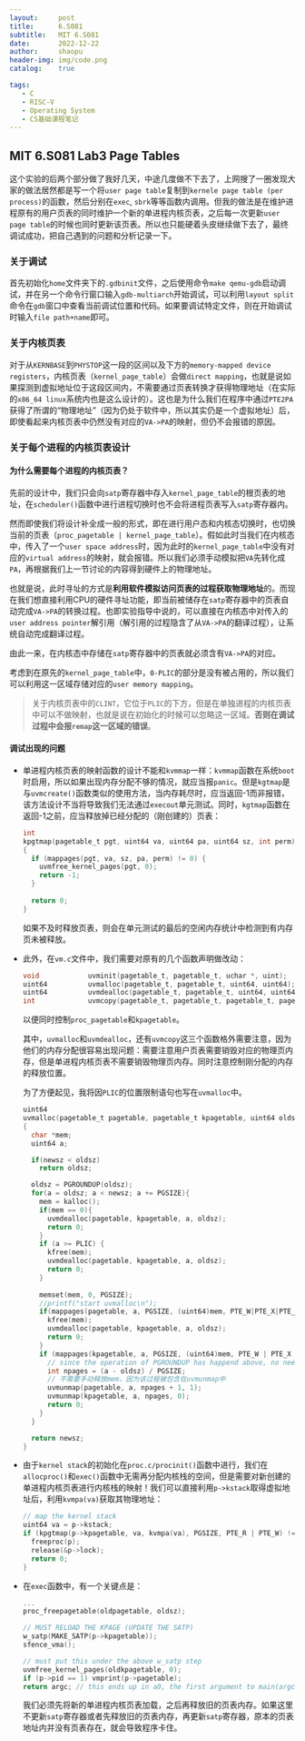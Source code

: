 ```yaml
---
layout:		post
title:		6.S081
subtitle:	MIT 6.S081
date:		2022-12-22
author:		shaopu
header-img:	img/code.png
catalog:	true

tags:
   - C
   - RISC-V
   - Operating System
   - CS基础课程笔记
---
```


## MIT 6.S081 Lab3 Page Tables

这个实验的后两个部分做了我好几天，中途几度做不下去了，上网搜了一圈发现大家的做法居然都是写一个将`user page table`复制到`kernele page table (per process)`的函数，然后分别在`exec`, `sbrk`等等函数内调用。但我的做法是在维护进程原有的用户页表的同时维护一个新的单进程内核页表，之后每一次更新`user page table`的时候也同时更新该页表。所以也只能硬着头皮继续做下去了，最终调试成功，把自己遇到的问题和分析记录一下。

### 关于调试

首先初始化`home`文件夹下的`.gdbinit`文件，之后使用命令`make qemu-gdb`启动调试，并在另一个命令行窗口输入`gdb-multiarch`开始调试，可以利用`layout split`命令在`gdb`窗口中查看当前调试位置和代码。如果要调试特定文件，则在开始调试时输入`file path+name`即可。

### 关于内核页表

对于从`KERNBASE`到`PHYSTOP`这一段的区间以及下方的`memory-mapped device registers`，内核页表（`kernel_page_table`）会做`direct mapping`，也就是说如果探测到虚拟地址位于这段区间内，不需要通过页表转换才获得物理地址（在实际的`x86_64 linux`系统内也是这么设计的）。这也是为什么我们在程序中通过`PTE2PA`获得了所谓的“物理地址”（因为仍处于软件中，所以其实仍是一个虚拟地址）后，即使看起来内核页表中仍然没有对应的`VA->PA`的映射，但仍不会报错的原因。

### 关于每个进程的内核页表设计

#### 为什么需要每个进程的内核页表？

先前的设计中，我们只会向`satp`寄存器中存入`kernel_page_table`的根页表的地址，在`scheduler()`函数中进行进程切换时也不会将进程页表写入`satp`寄存器内。

然而即使我们将设计补全成一般的形式，即在进行用户态和内核态切换时，也切换当前的页表（`proc_pagetable | kernel_page_table`）。假如此时当我们在内核态中，传入了一个`user space address`时，因为此时的`kernel_page_table`中没有对应的`virtual address`的映射，就会报错。所以我们必须手动模拟把`VA`先转化成`PA`，再根据我们上一节讨论的内容得到硬件上的物理地址。

也就是说，此时寻址的方式是**利用软件模拟访问页表的过程获取物理地址**的。而现在我们想直接利用CPU的硬件寻址功能，即当前被储存在`satp`寄存器中的页表自动完成`VA->PA`的转换过程。也即实验指导中说的，可以直接在内核态中对传入的`user address pointer`解引用（解引用的过程隐含了从`VA->PA`的翻译过程），让系统自动完成翻译过程。

由此一来，在内核态中存储在`satp`寄存器中的页表就必须含有`VA->PA`的对应。

考虑到在原先的`kernel_page_table`中，`0-PLIC`的部分是没有被占用的，所以我们可以利用这一区域存储对应的`user memory mapping`。

> 关于内核页表中的`CLINT`，它位于`PLIC`的下方，但是在单独进程的内核页表中可以不做映射，也就是说在初始化的时候可以忽略这一区域。**否则在调试过程中会报`remap`这一区域的错误**。

#### 调试出现的问题

- 单进程内核页表的映射函数的设计不能和`kvmmap`一样：`kvmmap`函数在系统`boot`时启用，所以如果出现内存分配不够的情况，就应当报`panic`。但是`kgtmap`是与`uvmcreate()`函数类似的使用方法，当内存耗尽时，应当返回-1而非报错，该方法设计不当将导致我们无法通过`execout`单元测试。同时，`kgtmap`函数在返回-1之前，应当释放掉已经分配的（刚创建的）页表：

  ```c
  int
  kpgtmap(pagetable_t pgt, uint64 va, uint64 pa, uint64 sz, int perm)
  {
    if (mappages(pgt, va, sz, pa, perm) != 0) {
      uvmfree_kernel_pages(pgt, 0);
      return -1;
    }
      
    return 0;
  }
  ```

  如果不及时释放页表，则会在单元测试的最后的空闲内存统计中检测到有内存页未被释放。

- 此外，在`vm.c`文件中，我们需要对原有的几个函数声明做改动：

  ```c
  void            uvminit(pagetable_t, pagetable_t, uchar *, uint);
  uint64          uvmalloc(pagetable_t, pagetable_t, uint64, uint64);
  uint64          uvmdealloc(pagetable_t, pagetable_t, uint64, uint64);
  int             uvmcopy(pagetable_t, pagetable_t, pagetable_t, pagetable_t, uint64);
  ```

  以便同时控制`proc_pagetable`和`kpagetable`。

  其中，`uvmalloc`和`uvmdealloc`，还有`uvmcopy`这三个函数格外需要注意，因为他们的内存分配很容易出现问题：需要注意用户页表需要销毁对应的物理页内存，但是单进程内核页表不需要销毁物理页内存。同时注意控制刚分配的内存的释放位置。

  为了方便起见，我将因`PLIC`的位置限制语句也写在`uvmalloc`中。

  ```c
  uint64
  uvmalloc(pagetable_t pagetable, pagetable_t kpagetable, uint64 oldsz, uint64 newsz)
  {
    char *mem;
    uint64 a;
  
    if(newsz < oldsz)
      return oldsz;
  
    oldsz = PGROUNDUP(oldsz);
    for(a = oldsz; a < newsz; a += PGSIZE){
      mem = kalloc();
      if(mem == 0){
        uvmdealloc(pagetable, kpagetable, a, oldsz);
        return 0;
      }    
      if (a >= PLIC) {
        kfree(mem);
        uvmdealloc(pagetable, kpagetable, a, oldsz);
        return 0;
      }
        
      memset(mem, 0, PGSIZE);
      //printf("start uvmalloc\n");
      if(mappages(pagetable, a, PGSIZE, (uint64)mem, PTE_W|PTE_X|PTE_R|PTE_U) != 0){
        kfree(mem);
        uvmdealloc(pagetable, kpagetable, a, oldsz);
        return 0;
      }
      if (mappages(kpagetable, a, PGSIZE, (uint64)mem, PTE_W | PTE_X | PTE_R) != 0) {
        // since the operation of PGROUNDUP has happend above, no need to do it again
        int npages = (a - oldsz) / PGSIZE;
        // 不需要手动释放mem，因为该过程被包含在uvmunmap中
        uvmunmap(pagetable, a, npages + 1, 1);
        uvmunmap(kpagetable, a, npages, 0);
        return 0;
      }
    }
  
    return newsz;
  }
  ```

- 由于`kernel stack`的初始化在`proc.c/procinit()`函数中进行，我们在`allocproc()`和`exec()`函数中无需再分配内核栈的空间，但是需要对新创建的单进程内核页表进行内核栈的映射！我们可以直接利用`p->kstack`取得虚拟地址后，利用`kvmpa(va)`获取其物理地址：

  ```c
  // map the kernel stack
  uint64 va = p->kstack;
  if (kpgtmap(p->kpagetable, va, kvmpa(va), PGSIZE, PTE_R | PTE_W) != 0) {
    freeproc(p);
    release(&p->lock);
    return 0;
  }
  ```

- 在`exec`函数中，有一个关键点是：

  ```c
  ...
  proc_freepagetable(oldpagetable, oldsz);
  
  // MUST RELOAD THE KPAGE (UPDATE THE SATP)
  w_satp(MAKE_SATP(p->kpagetable));
  sfence_vma();
  
  // must put this under the above w_satp step
  uvmfree_kernel_pages(oldkpagetable, 0);
  if (p->pid == 1) vmprint(p->pagetable);
  return argc; // this ends up in a0, the first argument to main(argc, argv)
  ```

  我们必须先将新的单进程内核页表加载，之后再释放旧的页表内存。如果这里不更新`satp`寄存器或者先释放旧的页表内存，再更新`satp`寄存器，原本的页表地址内并没有页表存在，就会导致程序卡住。

